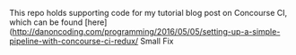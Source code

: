 This repo holds supporting code for my tutorial blog post on Concourse CI, which can be found [here](http://danoncoding.com/programming/2016/05/05/setting-up-a-simple-pipeline-with-concourse-ci-redux/
Small Fix
